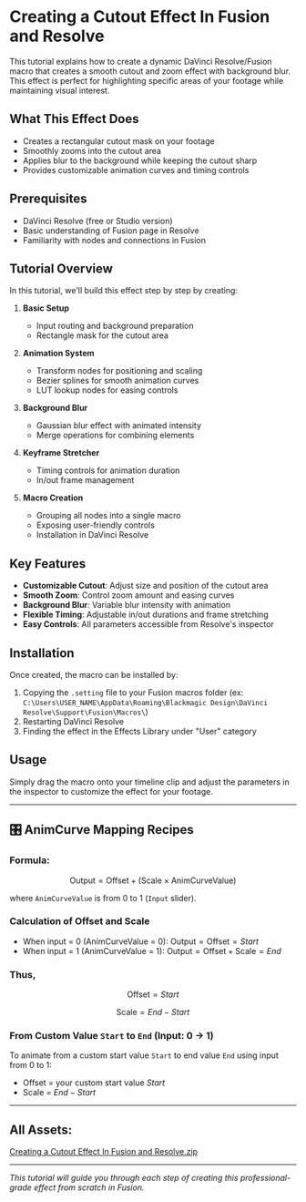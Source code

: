 # Creating a Cutout Effect In Fusion and Resolve

This tutorial explains how to create a dynamic DaVinci Resolve/Fusion macro that creates a smooth cutout and zoom effect with background blur. This effect is perfect for highlighting specific areas of your footage while maintaining visual interest.

## What This Effect Does

- Creates a rectangular cutout mask on your footage
- Smoothly zooms into the cutout area
- Applies blur to the background while keeping the cutout sharp
- Provides customizable animation curves and timing controls

## Prerequisites

- DaVinci Resolve (free or Studio version)
- Basic understanding of Fusion page in Resolve
- Familiarity with nodes and connections in Fusion

## Tutorial Overview

In this tutorial, we'll build this effect step by step by creating:

1. **Basic Setup**
   - Input routing and background preparation
   - Rectangle mask for the cutout area

2. **Animation System**
   - Transform nodes for positioning and scaling
   - Bezier splines for smooth animation curves
   - LUT lookup nodes for easing controls

3. **Background Blur**
   - Gaussian blur effect with animated intensity
   - Merge operations for combining elements

4. **Keyframe Stretcher**
   - Timing controls for animation duration
   - In/out frame management

5. **Macro Creation**
   - Grouping all nodes into a single macro
   - Exposing user-friendly controls
   - Installation in DaVinci Resolve

## Key Features

- **Customizable Cutout**: Adjust size and position of the cutout area
- **Smooth Zoom**: Control zoom amount and easing curves
- **Background Blur**: Variable blur intensity with animation
- **Flexible Timing**: Adjustable in/out durations and frame stretching
- **Easy Controls**: All parameters accessible from Resolve's inspector

## Installation

Once created, the macro can be installed by:
1. Copying the `.setting` file to your Fusion macros folder (ex: `C:\Users\USER_NAME\AppData\Roaming\Blackmagic Design\DaVinci Resolve\Support\Fusion\Macros\`)
2. Restarting DaVinci Resolve
3. Finding the effect in the Effects Library under "User" category

## Usage

Simply drag the macro onto your timeline clip and adjust the parameters in the inspector to customize the effect for your footage.

---

## 🎛️ AnimCurve Mapping Recipes

### Formula:

$$
\text{Output} = \text{Offset} + (\text{Scale} \times \text{AnimCurveValue})
$$

where `AnimCurveValue` is from 0 to 1 (`Input` slider).

### Calculation of Offset and Scale

- When input = 0 (AnimCurveValue = 0): $\text{Output} = \text{Offset} = Start$
- When input = 1 (AnimCurveValue = 1): $\text{Output} = \text{Offset} + \text{Scale} = End$

### Thus,

$$
\text{Offset} = Start
$$

$$
\text{Scale} = End - Start
$$

### From Custom Value `Start` to `End` (Input: 0 → 1)
To animate from a custom start value `Start` to end value `End` using input from 0 to 1:
- Offset = your custom start value $Start$
- Scale = $End - Start$

---

## All Assets:
[Creating a Cutout Effect In Fusion and Resolve.zip](https://github.com/GuyMicciche/Tutorial-Assets/blob/7f486c2a111c92b0535afe4fee31734e10aa1fcf/Resolve%20and%20Fusion%20MediaIn%20Templates/Assets/Resolve%20and%20Fusion%20MediaIn%20Templates.zip)

---

*This tutorial will guide you through each step of creating this professional-grade effect from scratch in Fusion.*
